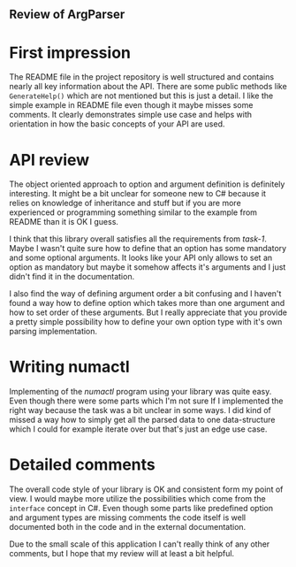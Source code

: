 ## Review of ArgParser
# First impression

The README file in the project repository is well structured and contains nearly all key information about the API.
There are some public methods like `GenerateHelp()` which are not mentioned but this is just a detail.
I like the simple example in README file even though it maybe misses some comments.
It clearly demonstrates simple use case and helps with orientation in how the basic concepts of your API are used.

# API review

The object oriented approach to option and argument definition is definitely interesting.
It might be a bit unclear for someone new to C# because it relies on knowledge of inheritance and stuff
but if you are more experienced or programming something similar to the example from README than it is OK I guess.

I think that this library overall satisfies all the requirements from *task-1*.
Maybe I wasn't quite sure how to define that an option has some mandatory and some optional arguments.
It looks like your API only allows to set an option as mandatory but maybe it somehow affects it's arguments
and I just didn't find it in the documentation.

I also find the way of defining argument order a bit confusing and I haven't found a way how to define option 
which takes more than one argument and how to set order of these arguments.
But I really appreciate that you provide a pretty simple  possibility how to define your own option type with it's
own parsing implementation.

# Writing numactl

Implementing of the *numactl* program using your library was quite easy. Even though there were some parts which
I'm not sure If I implemented the right way because the task was a bit unclear in some ways.
I did kind of missed a way how to simply get all the parsed data to one data-structure which I could for example iterate over
but that's just an edge use case.

# Detailed comments

The overall code style of your library is OK and consistent form my point of view.
I would maybe more utilize the possibilities which come from the `interface` concept in C#.
Even though some parts like predefined option and argument types are missing comments
the code itself is well documented both in the code and in the external documentation.

Due to the small scale of this application I can't really think of any other comments, but I hope that my review will at least a bit helpful.




